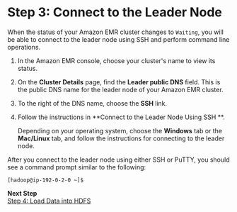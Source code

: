 # Step 3: Connect to the Leader Node<a name="EMRforDynamoDB.Tutorial.ConnectToLeaderNode"></a>

When the status of your Amazon EMR cluster changes to `Waiting`, you will be able to connect to the leader node using SSH and perform command line operations\.

1. In the Amazon EMR console, choose your cluster's name to view its status\.

1. On the **Cluster Details** page, find the **Leader public DNS** field\. This is the public DNS name for the leader node of your Amazon EMR cluster\.

1. To the right of the DNS name, choose the **SSH** link\.

1. Follow the instructions in **Connect to the Leader Node Using SSH **\.

   Depending on your operating system, choose the **Windows** tab or the **Mac/Linux** tab, and follow the instructions for connecting to the leader node\.

After you connect to the leader node using either SSH or PuTTY, you should see a command prompt similar to the following:

```
[hadoop@ip-192-0-2-0 ~]$ 
```

**Next Step**  
[Step 4: Load Data into HDFS](EMRforDynamoDB.Tutorial.LoadDataIntoHDFS.md)